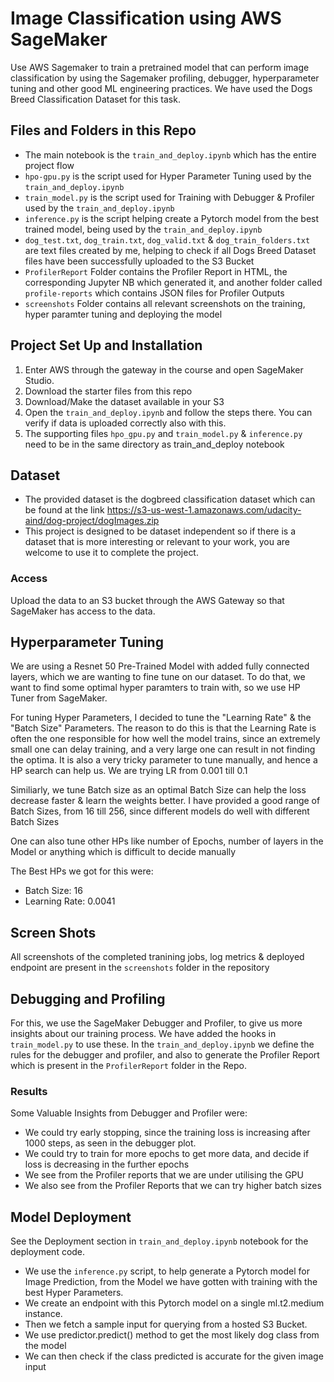 # Image Classification using AWS SageMaker

Use AWS Sagemaker to train a pretrained model that can perform image classification by using the Sagemaker profiling, debugger, hyperparameter tuning and other good ML engineering practices. We have used the Dogs Breed Classification Dataset for this task.

## Files and Folders in this Repo

- The main notebook is the `train_and_deploy.ipynb` which has the entire project flow
- `hpo-gpu.py` is the script used for Hyper Parameter Tuning used by the `train_and_deploy.ipynb`
- `train_model.py` is the script used for Training with Debugger & Profiler used by the `train_and_deploy.ipynb`
- `inference.py` is the script helping create a Pytorch model from the best trained model, being used by the `train_and_deploy.ipynb`
- `dog_test.txt`, `dog_train.txt`, `dog_valid.txt` & `dog_train_folders.txt` are text files created by me, helping to check if all Dogs Breed Dataset files have been successfully uploaded to the S3 Bucket
- `ProfilerReport` Folder contains the Profiler Report in HTML, the corresponding Jupyter NB which generated it, and another folder called `profile-reports` which contains JSON files for Profiler Outputs
- `screenshots` Folder contains all relevant screenshots on the training, hyper paramter tuning and deploying the model


## Project Set Up and Installation
1. Enter AWS through the gateway in the course and open SageMaker Studio. 
2. Download the starter files from this repo
3. Download/Make the dataset available in your S3
4. Open the `train_and_deploy.ipynb` and follow the steps there. You can verify if data is uploaded correctly also with this. 
5. The supporting files `hpo_gpu.py` and `train_model.py` & `inference.py` need to be in the same directory as train_and_deploy notebook

## Dataset
- The provided dataset is the dogbreed classification dataset which can be found at the link https://s3-us-west-1.amazonaws.com/udacity-aind/dog-project/dogImages.zip
- This project is designed to be dataset independent so if there is a dataset that is more interesting or relevant to your work, you are welcome to use it to complete the project.

### Access
Upload the data to an S3 bucket through the AWS Gateway so that SageMaker has access to the data. 

## Hyperparameter Tuning

We are using a Resnet 50 Pre-Trained Model with added fully connected layers, which we are wanting to fine tune on our dataset. To do that, we want to find some optimal hyper paramters to train with, so we use HP Tuner from SageMaker. 

For tuning Hyper Parameters, I decided to tune the "Learning Rate" & the "Batch Size" Parameters. The reason to do this is that the Learning Rate is often the one responsible for how well the model trains, since an extremely small one can delay training, and a very large one can result in not finding the optima. It is also a very tricky parameter to tune manually, and hence a HP search can help us. We are trying LR from 0.001 till 0.1

Similiarly, we tune Batch size as an optimal Batch Size can help the loss decrease faster & learn the weights better. I have provided a good range of Batch Sizes, from 16 till 256, since different models do well with different Batch Sizes

One can also tune other HPs like number of Epochs, number of layers in the Model or anything which is difficult to decide manually

The Best HPs we got for this were:

- Batch Size: 16
- Learning Rate: 0.0041

## Screen Shots

All screenshots of the completed tranining jobs, log metrics & deployed endpoint are present in the `screenshots` folder in the repository

## Debugging and Profiling
For this, we use the SageMaker Debugger and Profiler, to give us more insights about our training process. We have added the hooks in `train_model.py` to use these. In the `train_and_deploy.ipynb` we define the rules for the debugger and profiler, and also to generate the Profiler Report which is present in the `ProfilerReport` folder in the Repo. 

### Results

Some Valuable Insights from Debugger and Profiler were:
- We could try early stopping, since the training loss is increasing after 1000 steps, as seen in the debugger plot. 
- We could try to train for more epochs to get more data, and decide if loss is decreasing in the further epochs
- We see from the Profiler reports that we are under utilising the GPU
- We also see from the Profiler Reports that we can try higher batch sizes

## Model Deployment

See the Deployment section in `train_and_deploy.ipynb` notebook for the deployment code. 

- We use the `inference.py` script, to help generate a Pytorch model for Image Prediction, from the Model we have gotten with training with the best Hyper Parameters.
- We create an endpoint with this Pytorch model on a single ml.t2.medium instance. 
- Then we fetch a sample input for querying from a hosted S3 Bucket.
- We use predictor.predict() method to get the most likely dog class from the model
- We can then check if the class predicted is accurate for the given image input

